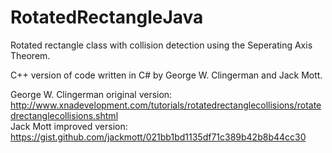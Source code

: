 # RotatedRectangleJava
Rotated rectangle class with collision detection using the Seperating Axis Theorem.

C++ version of code written in C# by George W. Clingerman and Jack Mott.

George W. Clingerman original version:<br/>
http://www.xnadevelopment.com/tutorials/rotatedrectanglecollisions/rotatedrectanglecollisions.shtml<br/>
Jack Mott improved version:<br/>
https://gist.github.com/jackmott/021bb1bd1135df71c389b42b8b44cc30
